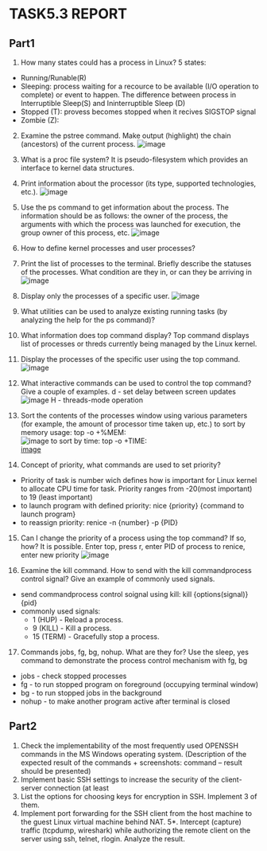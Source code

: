 # TASK5.3 REPORT
## Part1
1. How many states could has a process in Linux?
  5 states:
  * Running/Runable(R) 
  * Sleeping: process waiting for a recource to be available (I/O operation to complete) or event to happen. The difference between process in Interruptible Sleep(S) and Ininterruptible Sleep (D)  
  * Stopped (T): provess becomes stopped when it recives SIGSTOP signal
  * Zombie (Z): 
2. Examine the pstree command. Make output (highlight) the chain (ancestors) of the current process.
  ![image](https://user-images.githubusercontent.com/80945113/116395885-5bad2280-a82d-11eb-9a30-023ff5cc9fcf.png)
3. What is a proc file system?
  It is pseudo-filesystem which provides an interface to kernel data structures. 
4. Print information about the processor (its type, supported technologies, etc.).
  ![image](https://user-images.githubusercontent.com/80945113/116396634-497fb400-a82e-11eb-91d8-ee90e83da7eb.png)
5. Use the ps command to get information about the process. The information should be as follows: the owner of the process, the arguments with which the process was launched for execution, the group owner of this process, etc. 
  ![image](https://user-images.githubusercontent.com/80945113/116399319-7a151d00-a831-11eb-8f41-1b8053f40b75.png)
6. How to define kernel processes and user processes?
  
7. Print the list of processes to the terminal. Briefly describe the statuses of the processes. What condition are they in, or can they be arriving in  
  ![image](https://user-images.githubusercontent.com/80945113/116400198-71711680-a832-11eb-8678-46f6e2bf8ee2.png)

8. Display only the processes of a specific user. 
  ![image](https://user-images.githubusercontent.com/80945113/116400807-23104780-a833-11eb-94e7-9497aac37cd9.png)

9. What utilities can be used to analyze existing running tasks (by analyzing the help for the ps command)?
  

10. What information does top command display?
  Top command displays list of processes or threds currently being managed by the Linux kernel.

11. Display the processes of the specific user using the top command.
  ![image](https://user-images.githubusercontent.com/80945113/116404045-ef372100-a836-11eb-8dbb-4626d82e00cc.png)

12. What interactive commands can be used to control the top command? Give a couple of examples.
  d - set delay between screen updates
  ![image](https://user-images.githubusercontent.com/80945113/116405598-80f35e00-a838-11eb-9043-ef081f622b02.png)
  H - threads-mode operation
13. Sort the contents of the processes window using various parameters (for example, the amount of processor time taken up, etc.)
  to sort by memory usage: top -o +%MEM: </br>
  ![image](https://user-images.githubusercontent.com/80945113/116701825-07db3e80-a9d1-11eb-93ae-2ed18965228c.png)
  to sort by time: top -o +TIME: </br>
  [image](https://user-images.githubusercontent.com/80945113/116703336-d6637280-a9d2-11eb-8661-22cb68be451a.png)
  
14. Concept of priority, what commands are used to set priority?
  * Priority of task is number wich defines how is important for Linux kernel to allocate CPU time for task. Priority ranges from -20(most important) to 19 (least important)
  * to launch program with defined priority: nice {priority} {command to launch program}
  * to reassign priority: renice -n {number} -p {PID}

15. Can I change the priority of a process using the top command? If so, how?
  It is possible. Enter top, press r, enter PID of process to renice, enter new priority
  ![image](https://user-images.githubusercontent.com/80945113/116710489-7bce1480-a9da-11eb-8518-9e1522ad1029.png)

16. Examine the kill command. How to send with the kill commandprocess control signal? Give an example of commonly used signals.
  * send commandprocess control soignal using kill: kill {options(signal)} {pid}
  * commonly used signals: 
    - 1 (HUP) - Reload a process.
    - 9 (KILL) - Kill a process.
    - 15 (TERM) - Gracefully stop a process.
   
17. Commands jobs, fg, bg, nohup. What are they for? Use the sleep, yes command to demonstrate the process control mechanism with fg, bg
  * jobs - check stopped processes
  * fg - to run stopped program on foreground (occupying terminal window)
  * bg - to run stopped jobs in the background
  * nohup - to make another program active after terminal is closed
## Part2
1. Check the implementability of the most frequently used OPENSSH commands in the MS Windows operating system. (Description of the expected result of the commands + screenshots: command – result should be presented)
2. Implement basic SSH settings to increase the security of the client-server connection (at least 
3. List the options for choosing keys for encryption in SSH. Implement 3 of them.
4. Implement port forwarding for the SSH client from the host machine to the guest Linux virtual machine behind NAT.
5*. Intercept (capture) traffic (tcpdump, wireshark) while authorizing the remote client on the server using ssh, telnet, rlogin. Analyze the result. 
